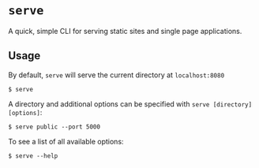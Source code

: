 # `serve`

A quick, simple CLI for serving static sites and single page applications.

## Usage
By default, `serve` will serve the current directory at `localhost:8080`
```
$ serve
```

A directory and additional options can be specified with `serve [directory] [options]`:
```
$ serve public --port 5000
```

To see a list of all available options:
```
$ serve --help
```